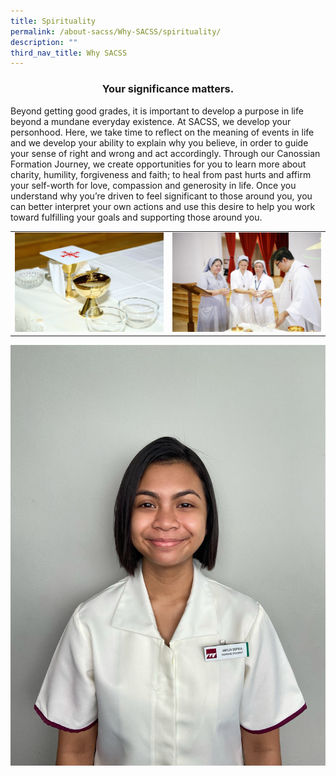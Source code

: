 ```yaml
---
title: Spirituality
permalink: /about-sacss/Why-SACSS/spirituality/
description: ""
third_nav_title: Why SACSS
---
```

### <center>Your significance matters.</center>

Beyond getting good grades, it is important to develop a purpose in life beyond a mundane everyday existence. At SACSS, we develop your personhood. Here, we take time to reflect on the meaning of events in life and we develop your ability to explain why you believe, in order to guide your sense of right and wrong and act accordingly. Through our Canossian Formation Journey, we create opportunities for you to learn more about charity, humility, forgiveness and faith; to heal from past hurts and affirm your self-worth for love, compassion and generosity in life. Once you understand why you’re driven to feel significant to those around you, you can better interpret your own actions and use this desire to help you work toward fulfilling your goals and supporting those around you.

|   |   |
|---|---|
|![](/images/About%20us/FD_0056-1536x1024.jpg)   | ![](/images/About%20us/N5-1536x1024.jpg)  |



![](/images/About%20us/Amylia-Sophia-Banner-Image-5.jpeg)